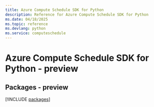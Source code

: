 ```yaml
---
title: Azure Compute Schedule SDK for Python
description: Reference for Azure Compute Schedule SDK for Python
ms.date: 04/18/2025
ms.topic: reference
ms.devlang: python
ms.service: computeschedule
---
```

# Azure Compute Schedule SDK for Python - preview
## Packages - preview
[!INCLUDE [packages](compute-schedule-index.md)]